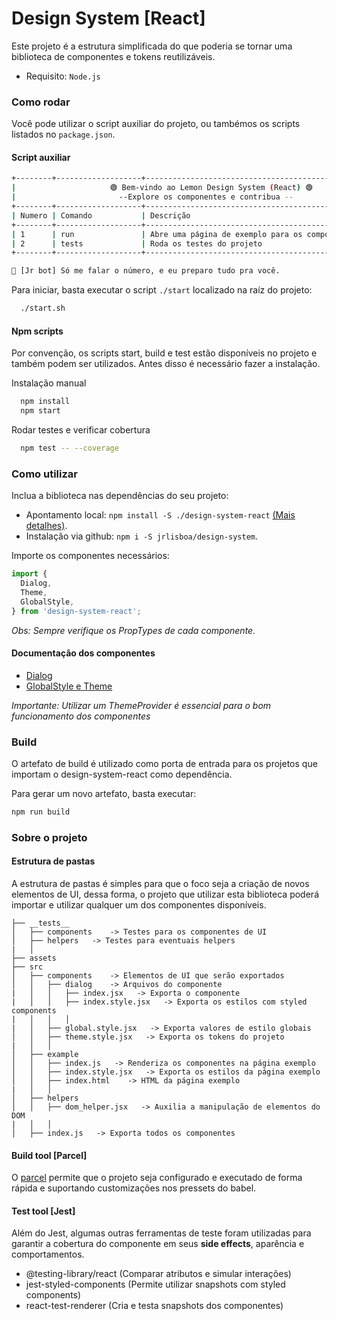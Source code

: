 
# Design System [React]

Este projeto é a estrutura simplificada do que poderia se tornar uma biblioteca
de componentes e tokens reutilizáveis.

- Requisito: `Node.js`

### Como rodar
Você pode utilizar o script auxiliar do projeto, ou tambémos os scripts
listados no `package.json`.

#### Script auxiliar

```bash
+--------+-------------------+--------------------------------------------------------+
|                     🟢 Bem-vindo ao Lemon Design System (React) 🟢                  |
|                       --Explore os componentes e contribua --                       |
+--------+-------------------+--------------------------------------------------------+
| Numero | Comando           | Descrição                                              |
+--------+-------------------+--------------------------------------------------------+
| 1      | run               | Abre uma página de exemplo para os componentes         |
| 2      | tests             | Roda os testes do projeto                              |
+--------+-------------------+--------------------------------------------------------+

🤖 [Jr bot] Só me falar o número, e eu preparo tudo pra você.
```

Para iniciar, basta executar o script `./start` localizado na raíz do projeto:
```bash
  ./start.sh
```

#### Npm scripts

Por convenção, os scripts start, build e test estão disponíveis no projeto e também
podem ser utilizados. Antes disso é necessário fazer a instalação.

Instalação manual
```bash
  npm install
  npm start
```

Rodar testes e verificar cobertura
```bash
  npm test -- --coverage
```

### Como utilizar
Inclua a biblioteca nas dependências do seu projeto:
* Apontamento local: `npm install -S ./design-system-react` [(Mais detalhes)](https://docs.npmjs.com/cli/v7/configuring-npm/package-json#local-paths).
* Instalação via github: `npm i -S jrlisboa/design-system`.

Importe os componentes necessários:

~~~javascript
import {
  Dialog,
  Theme,
  GlobalStyle,
} from 'design-system-react';
~~~

*Obs: Sempre verifique os PropTypes de cada componente.*

#### Documentação dos componentes

* [Dialog](./src/components/dialog/Readme.md)
* [GlobalStyle e Theme](./src/components/Readme.md)

*Importante: Utilizar um ThemeProvider é essencial para o bom funcionamento dos componentes*

### Build

O artefato de build é utilizado como porta de entrada para os projetos que
importam o design-system-react como dependência.

Para gerar um novo artefato, basta executar:

~~~bash
npm run build
~~~

### Sobre o projeto

#### Estrutura de pastas
A estrutura de pastas é simples para que o foco seja a criação de novos elementos de UI,
dessa forma, o projeto que utilizar esta biblioteca poderá importar e utilizar qualquer
um dos componentes disponíveis.


~~~
├── __tests__ 
│   ├── components    -> Testes para os componentes de UI
│   ├── helpers   -> Testes para eventuais helpers
|   │
├── assets                          
├── src
│   ├── components    -> Elementos de UI que serão exportados
│   │   ├── dialog    -> Arquivos do componente
|   │   │   ├── index.jsx   -> Exporta o componente
|   │   │   ├── index.style.jsx   -> Exporta os estilos com styled components
|   │   │   │
|   │   ├── global.style.jsx   -> Exporta valores de estilo globais
│   │   ├── theme.style.jsx   -> Exporta os tokens do projeto
|   │   │ 
│   ├── example
│   │   ├── index.js   -> Renderiza os componentes na página exemplo
│   │   ├── index.style.jsx   -> Exporta os estilos da página exemplo
│   │   ├── index.html    -> HTML da página exemplo
|   │   │ 
│   ├── helpers
│   │   ├── dom_helper.jsx   -> Auxilia a manipulação de elementos do DOM
|   │   │
│   ├── index.js   -> Exporta todos os componentes
~~~

#### Build tool [Parcel]

O [parcel](https://parceljs.org/) permite que o projeto seja configurado e executado de forma
rápida e suportando customizações nos pressets do babel.

#### Test tool [Jest]

Além do Jest, algumas outras ferramentas de teste foram utilizadas para garantir a 
cobertura do componente em seus **side effects**, aparência e comportamentos.
- @testing-library/react (Comparar atributos e simular interações)
- jest-styled-components (Permite utilizar snapshots com styled components)
- react-test-renderer (Cria e testa snapshots dos componentes)
